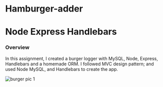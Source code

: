 # Hamburger-adder
# Node Express Handlebars

### Overview

In this assignment, I created a burger logger with MySQL, Node, Express, Handlebars and a homemade ORM. I followed  MVC design pattern; and used Node MySQL, and Handlebars to create the app.

![burger pic 1](https://user-images.githubusercontent.com/61360215/83339004-dae54f80-a286-11ea-950e-6c553f7c9a62.jpg)

